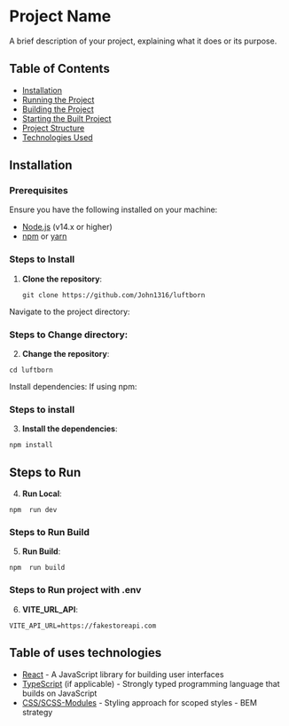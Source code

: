# Project Name

A brief description of your project, explaining what it does or its purpose.

## Table of Contents
- [Installation](#installation)
- [Running the Project](#running-the-project)
- [Building the Project](#building-the-project)
- [Starting the Built Project](#starting-the-built-project)
- [Project Structure](#project-structure)
- [Technologies Used](#technologies-used)

## Installation

### Prerequisites
Ensure you have the following installed on your machine:
- [Node.js](https://nodejs.org/en/) (v14.x or higher)
- [npm](https://www.npmjs.com/) or [yarn](https://yarnpkg.com/)

### Steps to Install
1. **Clone the repository**:
   ```
   git clone https://github.com/John1316/luftborn 
   
Navigate to the project directory:

### Steps to Change directory:
2. **Change the repository**:
```   
cd luftborn
```
Install dependencies: If using npm:

### Steps to install
3. **Install the dependencies**:
```
npm install
```

## Steps to Run 
4. **Run Local**:
```
npm  run dev
```
### Steps to Run Build 
5. **Run Build**:
```
npm  run build
```

### Steps to Run project with .env 
6. **VITE_URL_API**:
```
VITE_API_URL=https://fakestoreapi.com
```
## Table of uses technologies
- [React](https://react.dev) - A JavaScript library for building user interfaces
- [TypeScript]() (if applicable) - Strongly typed programming language that builds on JavaScript
- [CSS/SCSS-Modules](https://en.bem.info/methodology) - Styling approach for scoped styles - BEM strategy
